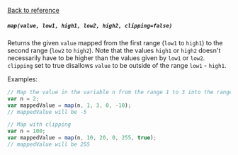 [Back to reference](../README.md)

##### `map(value, low1, high1, low2, high2, clipping=false)`
Returns the given `value` mapped from the first range (`low1` to `high1`) to the second range (`low2` to `high2`). Note that the values `high1` or `high2` doesn't necessarily have to be higher than the values given by `low1` or `low2`. `clipping` set to true disallows `value` to be outside of the range `low1` - `high1`. 

Examples:

```javascript
// Map the value in the variable n from the range 1 to 3 into the range 0 to -10
var n = 2;
var mappedValue = map(n, 1, 3, 0, -10);
// mappedValue will be -5
```

```javascript
// Map with clipping
var n = 100;
var mappedValue = map(n, 10, 20, 0, 255, true);
// mappedValue will be 255
```
